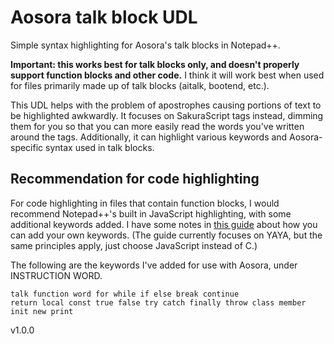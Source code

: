 # Aosora talk block UDL
Simple syntax highlighting for Aosora's talk blocks in Notepad++.

**Important: this works best for talk blocks only, and doesn't properly support function blocks and other code.** I think it will work best when used for files primarily made up of talk blocks (aitalk, bootend, etc.).

This UDL helps with the problem of apostrophes causing portions of text to be highlighted awkwardly. It focuses on SakuraScript tags instead, dimming them for you so that you can more easily read the words you've written around the tags. Additionally, it can highlight various keywords and Aosora-specific syntax used in talk blocks.


## Recommendation for code highlighting
For code highlighting in files that contain function blocks, I would recommend Notepad++'s built in JavaScript highlighting, with some additional keywords added. I have some notes in [this guide](https://ukagaka.zichqec.com/guide/notepad_tips_to_improve_your_ghost_dev_experience#syntax_highlighting) about how you can add your own keywords. (The guide currently focuses on YAYA, but the same principles apply, just choose JavaScript instead of C.)

The following are the keywords I've added for use with Aosora, under INSTRUCTION WORD.

```
talk function word for while if else break continue
return local const true false try catch finally throw class member
init new print
```

v1.0.0